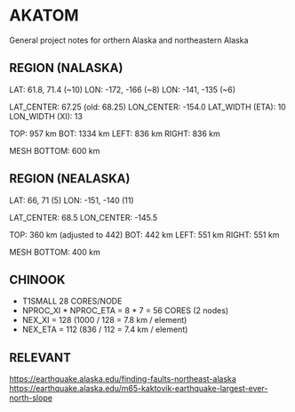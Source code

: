 # AKATOM 
General project notes for orthern Alaska and northeastern Alaska

## REGION (NALASKA)
LAT: 61.8, 71.4 (~10)
LON: -172, -166 (~8)
LON: -141, -135 (~6)

LAT_CENTER: 67.25 (old: 68.25)
LON_CENTER: -154.0
LAT_WIDTH (ETA): 10
LON_WIDTH (XI): 13

TOP: 957 km
BOT: 1334 km
LEFT: 836 km
RIGHT: 836 km

MESH BOTTOM: 600 km

## REGION (NEALASKA)
LAT: 66, 71 (5)
LON: -151, -140 (11)

LAT_CENTER: 68.5 
LON_CENTER: -145.5

TOP: 360 km (adjusted to 442)
BOT: 442 km
LEFT: 551 km
RIGHT: 551 km 

MESH BOTTOM: 400 km

## CHINOOK
- T1SMALL 28 CORES/NODE
- NPROC_XI * NPROC_ETA = 8 * 7 = 56 CORES (2 nodes)
- NEX_XI = 128 (1000 / 128 = 7.8 km / element)
- NEX_ETA = 112 (836 / 112 = 7.4 km / element)

## RELEVANT
https://earthquake.alaska.edu/finding-faults-northeast-alaska
https://earthquake.alaska.edu/m65-kaktovik-earthquake-largest-ever-north-slope
